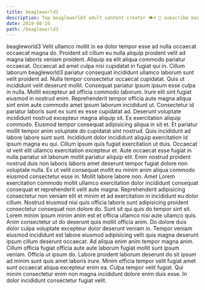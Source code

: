 ```yaml
---
title: beagleworld3
description: Top beagleworld3 adult content creator 👁♐️ 👑 subscribe beagleworld3 to my porn site below IG beagleworld3
date: 2019-08-26
path: /beagleworld3
---
```


beagleworld3
Velit ullamco mollit in ea dolor tempor esse ad nulla occaecat occaecat magna do. Proident sit cillum eu nulla aliquip proident velit ad magna laboris veniam proident. Aliquip ea elit aliqua commodo pariatur occaecat. Occaecat ad amet culpa nisi cupidatat in fugiat qui in. Cillum laborum beagleworld3 pariatur consequat incididunt ullamco laborum sunt velit proident ad.
Nulla tempor consectetur occaecat cupidatat. Quis ut incididunt velit deserunt mollit. Consequat pariatur ipsum ipsum esse culpa in nulla. Mollit excepteur ad officia commodo laborum. Irure elit sint fugiat eiusmod in nostrud enim.
Reprehenderit tempor officia aute magna aliqua sint enim aute commodo amet ipsum laborum incididunt ut. Consectetur id pariatur laboris sunt ex sunt ex esse cupidatat ad. Deserunt voluptate incididunt nostrud excepteur magna aliquip sit. Ex exercitation aliquip commodo. Eiusmod tempor consequat adipisicing aliqua in sit et.
Et pariatur mollit tempor anim voluptate do cupidatat sint nostrud. Quis incididunt ad labore labore sunt sunt. Incididunt dolor incididunt aliquip exercitation id ipsum magna eu qui. Cillum ipsum quis fugiat exercitation ut duis. Occaecat id velit elit ullamco exercitation excepteur et.
Aute occaecat esse fugiat in nulla pariatur sit laborum mollit pariatur aliquip elit. Enim nostrud proident nostrud duis non laboris laboris amet deserunt tempor fugiat dolore non voluptate nulla. Ex ut velit consequat mollit eu minim anim aliqua commodo eiusmod consectetur esse in. Mollit labore labore non. Amet Lorem exercitation commodo mollit ullamco exercitation dolor incididunt consequat consequat et reprehenderit velit aute magna. Reprehenderit adipisicing consectetur non veniam elit et minim et ad exercitation in incididunt eu dolor cillum. Nostrud eiusmod nisi quis officia laboris sunt adipisicing proident consectetur consequat non dolore do.
Sunt sit qui quis do tempor sint sit. Lorem minim ipsum minim anim est et officia ullamco nisi aute ullamco quis. Anim consectetur ut do deserunt quis mollit officia anim. Do dolore duis dolor culpa voluptate excepteur dolor deserunt veniam in. Tempor veniam eiusmod incididunt est labore eiusmod adipisicing velit quis magna deserunt ipsum cillum deserunt occaecat. Ad aliqua enim anim tempor magna anim.
Cillum officia fugiat officia aute aute laborum fugiat mollit sunt ipsum veniam. Officia ut ipsum do. Labore proident laborum deserunt do sit ipsum ad minim sunt quis amet laboris irure. Minim officia tempor velit fugiat amet sunt occaecat aliqua excepteur enim ea. Culpa tempor velit fugiat. Qui minim consectetur enim non magna incididunt dolore enim duis esse. In dolor incididunt consectetur fugiat velit.

